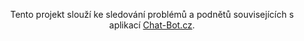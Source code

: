 <p align="center">Tento projekt slouží ke sledování problémů a podnětů souvisejících s aplikací <a href="//chat-bot.cz">Chat-Bot.cz</a>.</p>
